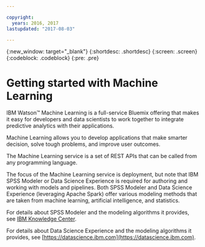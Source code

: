 ```yaml
---

copyright:
  years: 2016, 2017
lastupdated: "2017-08-03"

---
```


{:new_window: target="_blank"}
{:shortdesc: .shortdesc}
{:screen: .screen}
{:codeblock: .codeblock}
{:pre: .pre}

# Getting started with Machine Learning


IBM Watson™ Machine Learning is a full-service Bluemix offering
that makes it easy for developers and data scientists to work
together to integrate predictive analytics with their
applications.

Machine Learning allows you to develop applications that make
smarter decision, solve tough problems, and improve user
outcomes.

The Machine Learning service is a set of REST APIs that can be
called from any programming language.

The focus of the Machine Learning service is deployment, but note
that IBM SPSS Modeler or Data Science Experience is required for
authoring and working with models and pipelines. Both SPSS
Modeler and Data Science Experience (leveraging Apache Spark)
offer various modeling methods that are taken from machine
learning, artificial intelligence, and statistics.

For details about SPSS Modeler and the modeling algorithms it
provides, see [IBM Knowledge Center]().

For details about Data Science Experience and the modeling
algorithms it provides, see [https://datascience.ibm.com](https://datascience.ibm.com).